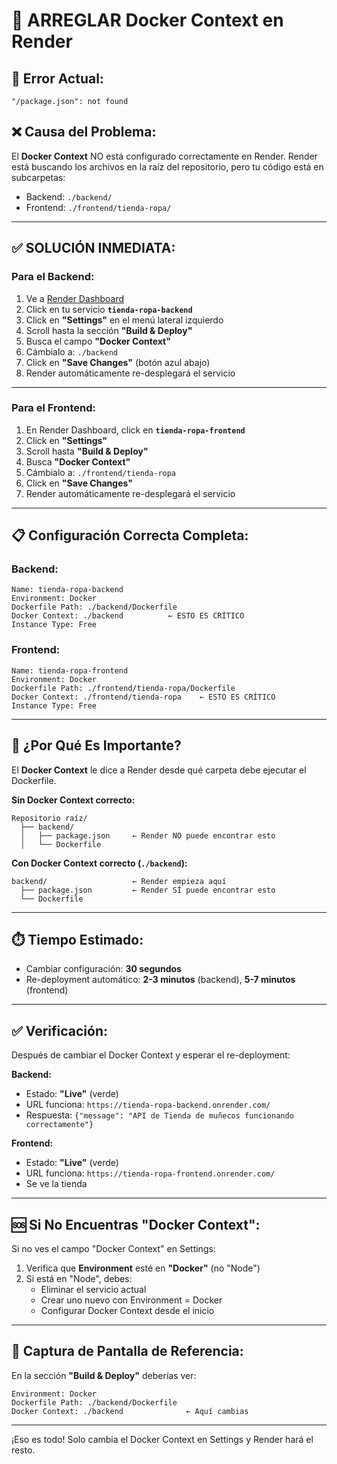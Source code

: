 # 🔧 ARREGLAR Docker Context en Render

## 🔴 Error Actual:
```
"/package.json": not found
```

## ❌ Causa del Problema:

El **Docker Context** NO está configurado correctamente en Render. Render está buscando los archivos en la raíz del repositorio, pero tu código está en subcarpetas:
- Backend: `./backend/`
- Frontend: `./frontend/tienda-ropa/`

---

## ✅ SOLUCIÓN INMEDIATA:

### Para el Backend:

1. Ve a [Render Dashboard](https://dashboard.render.com/)
2. Click en tu servicio **`tienda-ropa-backend`**
3. Click en **"Settings"** en el menú lateral izquierdo
4. Scroll hasta la sección **"Build & Deploy"**
5. Busca el campo **"Docker Context"**
6. Cámbialo a: `./backend`
7. Click en **"Save Changes"** (botón azul abajo)
8. Render automáticamente re-desplegará el servicio

---

### Para el Frontend:

1. En Render Dashboard, click en **`tienda-ropa-frontend`**
2. Click en **"Settings"**
3. Scroll hasta **"Build & Deploy"**
4. Busca **"Docker Context"**
5. Cámbialo a: `./frontend/tienda-ropa`
6. Click en **"Save Changes"**
7. Render automáticamente re-desplegará el servicio

---

## 📋 Configuración Correcta Completa:

### Backend:
```
Name: tienda-ropa-backend
Environment: Docker
Dockerfile Path: ./backend/Dockerfile
Docker Context: ./backend          ← ESTO ES CRÍTICO
Instance Type: Free
```

### Frontend:
```
Name: tienda-ropa-frontend
Environment: Docker
Dockerfile Path: ./frontend/tienda-ropa/Dockerfile
Docker Context: ./frontend/tienda-ropa    ← ESTO ES CRÍTICO
Instance Type: Free
```

---

## 🎯 ¿Por Qué Es Importante?

El **Docker Context** le dice a Render desde qué carpeta debe ejecutar el Dockerfile.

**Sin Docker Context correcto:**
```
Repositorio raíz/
  ├── backend/
  │   ├── package.json     ← Render NO puede encontrar esto
  │   └── Dockerfile
```

**Con Docker Context correcto (`./backend`):**
```
backend/                   ← Render empieza aquí
  ├── package.json         ← Render SÍ puede encontrar esto
  └── Dockerfile
```

---

## ⏱️ Tiempo Estimado:

- Cambiar configuración: **30 segundos**
- Re-deployment automático: **2-3 minutos** (backend), **5-7 minutos** (frontend)

---

## ✅ Verificación:

Después de cambiar el Docker Context y esperar el re-deployment:

**Backend:**
- Estado: **"Live"** (verde)
- URL funciona: `https://tienda-ropa-backend.onrender.com/`
- Respuesta: `{"message": "API de Tienda de muñecos funcionando correctamente"}`

**Frontend:**
- Estado: **"Live"** (verde)
- URL funciona: `https://tienda-ropa-frontend.onrender.com/`
- Se ve la tienda

---

## 🆘 Si No Encuentras "Docker Context":

Si no ves el campo "Docker Context" en Settings:

1. Verifica que **Environment** esté en **"Docker"** (no "Node")
2. Si está en "Node", debes:
   - Eliminar el servicio actual
   - Crear uno nuevo con Environment = Docker
   - Configurar Docker Context desde el inicio

---

## 📸 Captura de Pantalla de Referencia:

En la sección **"Build & Deploy"** deberías ver:

```
Environment: Docker
Dockerfile Path: ./backend/Dockerfile
Docker Context: ./backend              ← Aquí cambias
```

---

¡Eso es todo! Solo cambia el Docker Context en Settings y Render hará el resto.
